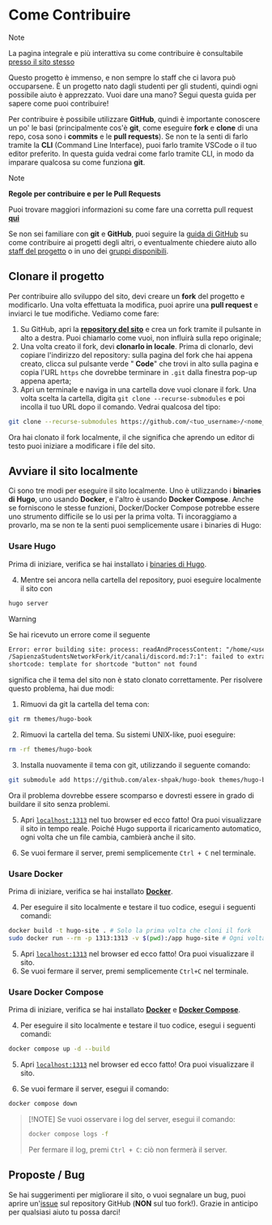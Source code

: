 # Come Contribuire

> [!NOTE]
> La pagina integrale e più interattiva su come contribuire è consultabile [presso il sito stesso](https://sapienzastudents.net/it/contribuire/come-contribuire/)

Questo progetto è immenso, e non sempre lo staff che ci lavora può occuparsene. È un progetto nato dagli studenti per gli studenti, quindi ogni possibile aiuto è apprezzato. Vuoi dare una mano? Segui questa guida per sapere come puoi contribuire!

Per contribuire è possibile utilizzare **GitHub**, quindi è importante conoscere un po' le basi (principalmente cos'è **git**, come eseguire **fork** e **clone** di una repo, cosa sono i **commits** e le **pull requests**). Se non te la senti di farlo tramite la **CLI** (Command Line Interface), puoi farlo tramite VSCode o il tuo editor preferito. In questa guida vedrai come farlo tramite CLI, in modo da imparare qualcosa su come funziona **git**.

> [!NOTE]
> **Regole per contribuire e per le Pull Requests**
>
> Puoi trovare maggiori informazioni su come fare una corretta pull request [**qui**](https://github.com/sapienzastudentsnetwork/sapienzastudentsnetwork.github.io/pulls)
>
> Se non sei familiare con **git** e **GitHub**, puoi seguire la [guida di GitHub](https://docs.github.com/en/get-started/quickstart/contributing-to-projects) su come contribuire ai progetti degli altri, o eventualmente chiedere aiuto allo [staff del progetto](/it/contribuire/contatti) o in uno dei [gruppi disponibili](/it/canali/gruppi).

## Clonare il progetto

Per contribuire allo sviluppo del sito, devi creare un **fork** del progetto e modificarlo. Una volta effettuata la modifica, puoi aprire una **pull request** e inviarci le tue modifiche. Vediamo come fare:

1. Su GitHub, apri la [**repository del sito**](https://github.com/sapienzastudentsnetwork/sapienzastudentsnetwork.github.io) e crea un fork tramite il pulsante in alto a destra. Puoi chiamarlo come vuoi, non influirà sulla repo originale;
2. Una volta creato il fork, devi **clonarlo in locale**. Prima di clonarlo, devi copiare l'indirizzo del repository: sulla pagina del fork che hai appena creato, clicca sul pulsante verde "**<i class="fa-solid fa-code" style="color: #63E6BE;"></i> Code**" che trovi in alto sulla pagina e copia l'URL `https` che dovrebbe terminare in `.git` dalla finestra pop-up appena aperta;
3. Apri un terminale e naviga in una cartella dove vuoi clonare il fork. Una volta scelta la cartella, digita `git clone --recurse-submodules` e poi incolla il tuo URL dopo il comando. Vedrai qualcosa del tipo:
```bash
git clone --recurse-submodules https://github.com/<tuo_username>/<nome_fork>.git
```
Ora hai clonato il fork localmente, il che significa che aprendo un editor di testo puoi iniziare a modificare i file del sito.

## Avviare il sito localmente

Ci sono tre modi per eseguire il sito localmente. Uno è utilizzando i **binaries di Hugo**, uno usando **Docker**, e l'altro è usando **Docker Compose**. Anche se forniscono le stesse funzioni, Docker/Docker Compose potrebbe essere uno strumento difficile se lo usi per la prima volta. Ti incoraggiamo a provarlo, ma se non te la senti puoi semplicemente usare i binaries di Hugo:

### Usare Hugo

Prima di iniziare, verifica se hai installato i [binaries di Hugo](https://gohugo.io/installation/).

4. Mentre sei ancora nella cartella del repository, puoi eseguire localmente il sito con
```bash
hugo server
```

> [!WARNING]
> Se hai ricevuto un errore come il seguente
> ```txt
> Error: error building site: process: readAndProcessContent: "/home/<user>
> /SapienzaStudentsNetworkFork/it/canali/discord.md:7:1": failed to extract
> shortcode: template for shortcode "button" not found
> ```
> significa che il tema del sito non è stato clonato correttamente. Per risolvere questo problema, hai due modi:
> 1. Rimuovi da git la cartella del tema con:
> ```bash
> git rm themes/hugo-book
> ```
> 
> 2. Rimuovi la cartella del tema. Su sistemi UNIX-like, puoi eseguire:
> ```bash
> rm -rf themes/hugo-book
> ```
> 
> 3. Installa nuovamente il tema con git, utilizzando il seguente comando:
> ```bash
> git submodule add https://github.com/alex-shpak/hugo-book themes/hugo-book
> ```
> 
> Ora il problema dovrebbe essere scomparso e dovresti essere in grado di buildare il sito senza problemi.

5. Apri [`localhost:1313`](http://localhost:1313/) nel tuo browser ed ecco fatto! Ora puoi visualizzare il sito in tempo reale. Poiché Hugo supporta il ricaricamento automatico, ogni volta che un file cambia, cambierà anche il sito.

6. Se vuoi fermare il server, premi semplicemente `Ctrl + C` nel terminale.

### Usare Docker

Prima di iniziare, verifica se hai installato [**Docker**](https://www.docker.com/).

4. Per eseguire il sito localmente e testare il tuo codice, esegui i seguenti comandi:
```bash
docker build -t hugo-site . # Solo la prima volta che cloni il fork
sudo docker run --rm -p 1313:1313 -v $(pwd):/app hugo-site # Ogni volta che lavori sul progetto
```

5. Apri [`localhost:1313`](http://localhost:1313/) nel browser ed ecco fatto! Ora puoi visualizzare il sito.
6. Se vuoi fermare il server, premi semplicemente `Ctrl+C` nel terminale.

### Usare Docker Compose

Prima di iniziare, verifica se hai installato [**Docker**](https://www.docker.com/) e [**Docker Compose**](https://docs.docker.com/compose/install/).

4. Per eseguire il sito localmente e testare il tuo codice, esegui i seguenti comandi:
```bash
docker compose up -d --build
```

5. Apri [`localhost:1313`](http://localhost:1313/) nel browser ed ecco fatto! Ora puoi visualizzare il sito.

6. Se vuoi fermare il server, esegui il comando:
```bash
docker compose down
```

> [!NOTE] Se vuoi osservare i log del server, esegui il comando:
> ```bash
> docker compose logs -f
> ```
> Per fermare il log, premi `Ctrl + C`: ciò non fermerà il server.


## Proposte / Bug

Se hai suggerimenti per migliorare il sito, o vuoi segnalare un bug, puoi aprire un'[issue](https://github.com/sapienzastudentsnetwork/sapienzastudentsnetwork.github.io/issues) sul repository GitHub (**NON** sul tuo fork!). Grazie in anticipo per qualsiasi aiuto tu possa darci!
